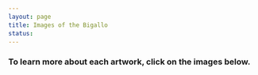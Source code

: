 ```yaml
---
layout: page
title: Images of the Bigallo 
status: 
---
```


<article>
     <h3>To learn more about each artwork, click on the images below.</h3>
<p>
  <a href="https://florenceasitwas.wlu.edu/art/bigallo-altarpiece.html" title="Redirect to Bigallo Altarpiece>
    <img src="/assets/images/misericordia-bigallo.jpg" alt=“Bigallo “Altarpiece"/>
  </a>

